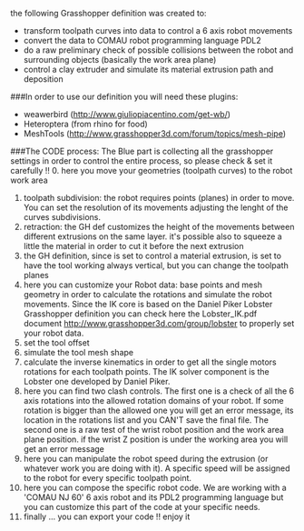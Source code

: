 the following Grasshopper definition was created to:
- transform toolpath curves into data to control a 6 axis robot movements
- convert the data to COMAU robot programming language PDL2
- do a raw preliminary check of possible collisions between the robot and
  surrounding objects (basically the work area plane)
- control a clay extruder and simulate its material extrusion path and deposition

###In order to use our definition you will need these plugins:

  - weawerbird  (http://www.giuliopiacentino.com/get-wb/)
  - Heteroptera (from rhino for food)
  - MeshTools (http://www.grasshopper3d.com/forum/topics/mesh-pipe)


###The CODE process:
The Blue part is collecting all the grasshopper settings in order to control the
entire process, so please check & set it carefully !!
  0. here you move your geometries (toolpath curves) to the robot work area
  1. toolpath subdivision: the robot requires points (planes) in order to move.
      You can set the resolution of its movements adjusting the lenght of the
      curves subdivisions.
  2. retraction: the GH def customizes the height of the movements between different
      extrusions on the same layer. it's possible also to squeeze a little the material
      in order to cut it before the next extrusion
  3. the GH definition, since is set to control a material extrusion, is set to
      have the tool working always vertical, but you can change the toolpath planes
  4. here you can customize your Robot data: base points and mesh geometry in
      order to calculate the rotations and simulate the robot movements. Since
      the IK core is based on the Daniel Piker Lobster Grasshopper definition you
      can check here the Lobster_IK.pdf document http://www.grasshopper3d.com/group/lobster
      to properly set your robot data.
  5. set the tool offset
  6. simulate the tool mesh shape
  7. calculate the inverse kinematics in order to get all the single motors
      rotations for each toolpath points. The IK solver component is the Lobster
      one developed by Daniel Piker.
  8. here you can find two clash controls. The first one is a check of all the
      6 axis rotations into the allowed rotation domains of your robot. If some
      rotation is bigger than the allowed one you will get an error message, its
      location in the rotations list and you CAN'T save the final file.  The second
      one is a raw test of the wrist robot position and the work area plane position.
      if the wrist Z position is under the working area you will get an error message
  9. here you can manipulate the robot speed during the extrusion (or whatever
      work you are doing with it). A specific speed will be assigned to the robot
      for every specific toolpath point.
  10. here you can compose the specific robot code. We are working with a
      'COMAU NJ 60' 6 axis robot and its PDL2 programming language but you can
      customize this part of the code at your specific needs.
  11. finally ... you can export your code !! enjoy it
